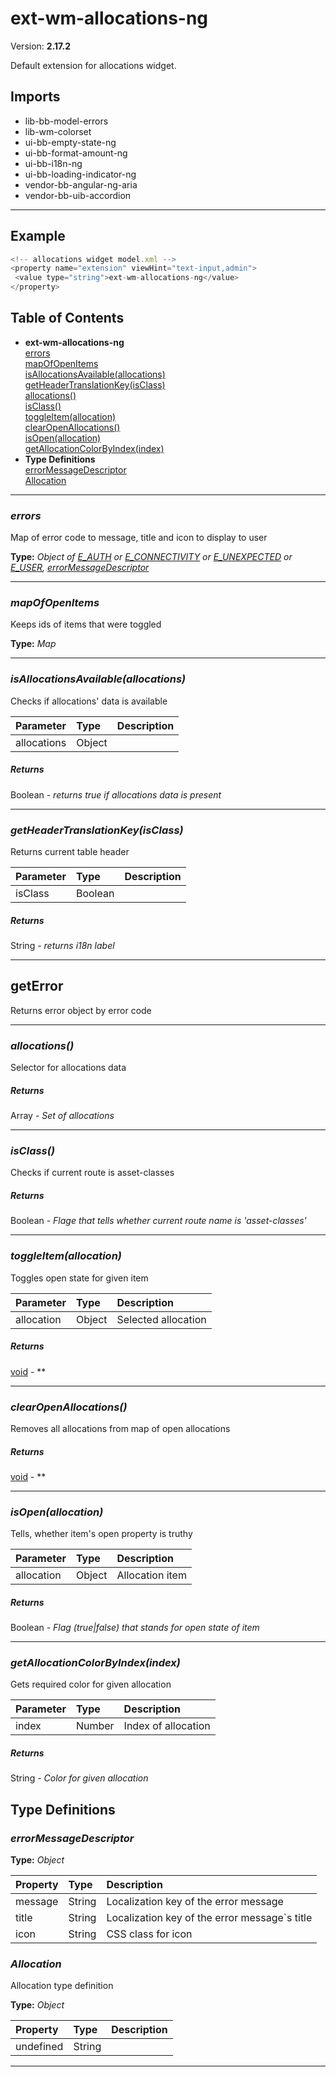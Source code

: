# ext-wm-allocations-ng


Version: **2.17.2**

Default extension for allocations widget.

## Imports

* lib-bb-model-errors
* lib-wm-colorset
* ui-bb-empty-state-ng
* ui-bb-format-amount-ng
* ui-bb-i18n-ng
* ui-bb-loading-indicator-ng
* vendor-bb-angular-ng-aria
* vendor-bb-uib-accordion

---

## Example

```javascript
<!-- allocations widget model.xml -->
<property name="extension" viewHint="text-input,admin">
 <value type="string">ext-wm-allocations-ng</value>
</property>
```

## Table of Contents
- **ext-wm-allocations-ng**<br/>    <a href="#ext-wm-allocations-ngerrors">errors</a><br/>    <a href="#ext-wm-allocations-ngmapOfOpenItems">mapOfOpenItems</a><br/>    <a href="#ext-wm-allocations-ngisAllocationsAvailable">isAllocationsAvailable(allocations)</a><br/>    <a href="#ext-wm-allocations-nggetHeaderTranslationKey">getHeaderTranslationKey(isClass)</a><br/>    <a href="#ext-wm-allocations-ngallocations">allocations()</a><br/>    <a href="#ext-wm-allocations-ngisClass">isClass()</a><br/>    <a href="#ext-wm-allocations-ngtoggleItem">toggleItem(allocation)</a><br/>    <a href="#ext-wm-allocations-ngclearOpenAllocations">clearOpenAllocations()</a><br/>    <a href="#ext-wm-allocations-ngisOpen">isOpen(allocation)</a><br/>    <a href="#ext-wm-allocations-nggetAllocationColorByIndex">getAllocationColorByIndex(index)</a><br/>
- **Type Definitions**<br/>    <a href="#errorMessageDescriptor">errorMessageDescriptor</a><br/>    <a href="#Allocation">Allocation</a><br/>

---
### <a name="ext-wm-allocations-ngerrors"></a>*errors*

Map of error code to message, title and icon to display to user

**Type:** *Object of [E_AUTH](#E_AUTH) or [E_CONNECTIVITY](#E_CONNECTIVITY) or [E_UNEXPECTED](#E_UNEXPECTED) or [E_USER](#E_USER), [errorMessageDescriptor](#errorMessageDescriptor)*


---
### <a name="ext-wm-allocations-ngmapOfOpenItems"></a>*mapOfOpenItems*

Keeps ids of items that were toggled

**Type:** *Map*


---

### <a name="ext-wm-allocations-ngisAllocationsAvailable"></a>*isAllocationsAvailable(allocations)*

Checks if allocations' data is available

| Parameter | Type | Description |
| :-- | :-- | :-- |
| allocations | Object |  |

##### Returns

Boolean - *returns true if allocations data is present*

---

### <a name="ext-wm-allocations-nggetHeaderTranslationKey"></a>*getHeaderTranslationKey(isClass)*

Returns current table header

| Parameter | Type | Description |
| :-- | :-- | :-- |
| isClass | Boolean |  |

##### Returns

String - *returns i18n label*

---

## getError

Returns error object by error code

---

### <a name="ext-wm-allocations-ngallocations"></a>*allocations()*

Selector for allocations data

##### Returns

Array - *Set of allocations*

---

### <a name="ext-wm-allocations-ngisClass"></a>*isClass()*

Checks if current route is asset-classes

##### Returns

Boolean - *Flage that tells whether current route name is 'asset-classes'*

---

### <a name="ext-wm-allocations-ngtoggleItem"></a>*toggleItem(allocation)*

Toggles open state for given item

| Parameter | Type | Description |
| :-- | :-- | :-- |
| allocation | Object | Selected allocation |

##### Returns

[void](#void) - **

---

### <a name="ext-wm-allocations-ngclearOpenAllocations"></a>*clearOpenAllocations()*

Removes all allocations from map of open allocations

##### Returns

[void](#void) - **

---

### <a name="ext-wm-allocations-ngisOpen"></a>*isOpen(allocation)*

Tells, whether item's open property is truthy

| Parameter | Type | Description |
| :-- | :-- | :-- |
| allocation | Object | Allocation item |

##### Returns

Boolean - *Flag (true|false) that stands for open state of item*

---

### <a name="ext-wm-allocations-nggetAllocationColorByIndex"></a>*getAllocationColorByIndex(index)*

Gets required color for given allocation

| Parameter | Type | Description |
| :-- | :-- | :-- |
| index | Number | Index of allocation |

##### Returns

String - *Color for given allocation*

## Type Definitions


### <a name="errorMessageDescriptor"></a>*errorMessageDescriptor*


**Type:** *Object*


| Property | Type | Description |
| :-- | :-- | :-- |
| message | String | Localization key of the error message |
| title | String | Localization key of the error message`s title |
| icon | String | CSS class for icon |

### <a name="Allocation"></a>*Allocation*

Allocation type definition

**Type:** *Object*


| Property | Type | Description |
| :-- | :-- | :-- |
| undefined | String |  |

---
